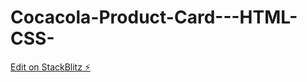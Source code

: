 # Cocacola-Product-Card---HTML-CSS-

[Edit on StackBlitz ⚡️](https://stackblitz.com/edit/web-platform-7uq5tp)